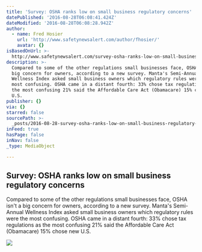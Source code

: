 ```yaml
---
title: 'Survey: OSHA ranks low on small business regulatory concerns'
datePublished: '2016-08-28T06:08:41.424Z'
dateModified: '2016-08-28T06:08:28.942Z'
author:
  - name: Fred Hosier
    url: 'http://www.safetynewsalert.com/author/fhosier/'
    avatar: {}
isBasedOnUrl: >-
  http://www.safetynewsalert.com/survey-osha-ranks-low-on-small-business-regulatory-concerns/?utm_source=rss&utm_medium=rss&utm_campaign=survey-osha-ranks-low-on-small-business-regulatory-concerns
description: >-
  Compared to some of the other regulations small businesses face, OSHA isn't a
  big concern for owners, according to a new survey. Manta's Semi-Annual
  Wellness Index asked small business owners which regulatory rules were the
  most confusing. OSHA came in a distant fourth: 33% chose tax regulations as
  the most confusing 21% said the Affordable Care Act (Obamacare) 15% chose new
  U.S.
publisher: {}
via: {}
starred: false
sourcePath: >-
  _posts/2016-08-28-survey-osha-ranks-low-on-small-business-regulatory-concerns.md
inFeed: true
hasPage: false
inNav: false
_type: MediaObject

---
```

<article style=""><h1>Survey: OSHA ranks low on small business regulatory concerns</h1><p>Compared to some of the other regulations small businesses face, OSHA isn't a big concern for owners, according to a new survey. Manta's Semi-Annual Wellness Index asked small business owners which regulatory rules were the most confusing. OSHA came in a distant fourth: 33% chose tax regulations as the most confusing 21% said the Affordable Care Act (Obamacare) 15% chose new U.S.</p><img src="https://s0.wp.com/i/blank.jpg" /></article>